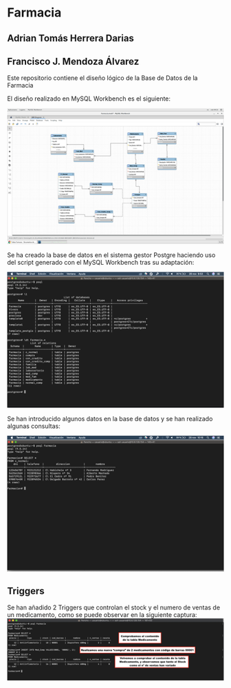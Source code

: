 # Farmacia

## Adrian Tomás Herrera Darias
## Francisco J. Mendoza Álvarez

Este repositorio contiene el diseño lógico de la Base de Datos de la Farmacia

El diseño realizado en MySQL Workbench es el siguiente:

![Captura de MySQL Workbench](https://github.com/PanchoMen/ADM_BBDD/blob/master/Farmacia/Modelo%20Farmacia.png "Diseño Farmacia")

Se ha creado la base de datos en el sistema gestor Postgre haciendo uso del script generado con el MySQL Workbench tras su adaptación:

![Captura base de datos](https://github.com/PanchoMen/ADM_BBDD/blob/master/Farmacia/Captura%20de%20pantalla%202018-11-28%20a%20las%209.53.16.png "Implementacion de la Base de Datos")


Se han introducido algunos datos en la base de datos y se han realizado algunas consultas:

![Captura Consulta](https://github.com/PanchoMen/ADM_BBDD/blob/master/Farmacia/Captura%20de%20pantalla%202018-11-28%20a%20las%2010.16.02.png "Consulta Clientes Normales")


## Triggers

Se han añadido 2 Triggers que controlan el stock y el numero de ventas de un medicamento, como se puede observar en la siguiente captura:
![Captura Triggers](https://github.com/PanchoMen/ADM_BBDD/blob/master/Triggers/Captura%20de%20pantalla%202018-12-05%20a%20las%200.14.22.png "Triggers Stock y Nº de Ventas")
